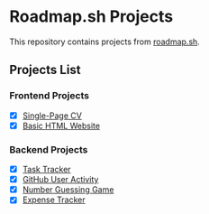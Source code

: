 # Roadmap.sh Projects

This repository contains projects from [roadmap.sh](https://roadmap.sh/).

## Projects List

### Frontend Projects

- [x] [Single-Page CV](https://roadmap.sh/projects/single-page-cv)
- [x] [Basic HTML Website](https://roadmap.sh/projects/basic-html-website)

### Backend Projects

- [x] [Task Tracker](https://roadmap.sh/projects/task-tracker)
- [x] [GitHub User Activity](https://roadmap.sh/projects/github-user-activity)
- [x] [Number Guessing Game](https://roadmap.sh/projects/number-guessing-game)
- [x] [Expense Tracker](https://roadmap.sh/projects/expense-tracker)
